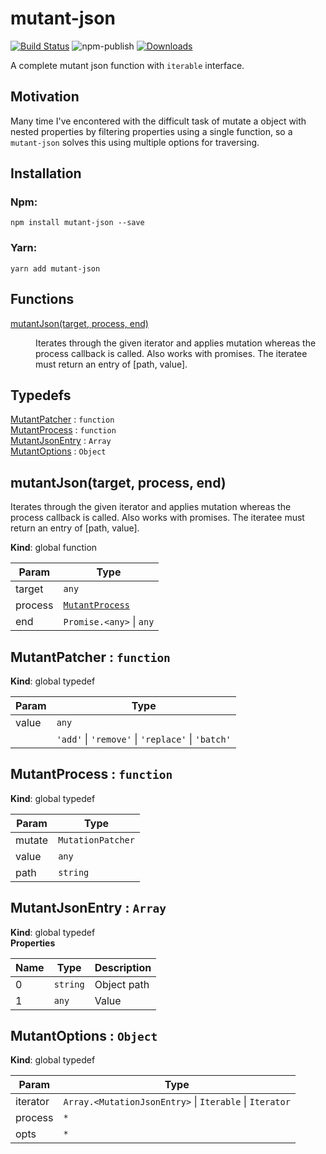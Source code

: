 # mutant-json

[![Build Status](https://travis-ci.org/rubeniskov/mutant-json.svg?branch=master)](https://travis-ci.org/rubeniskov/mutant-json)
![npm-publish](https://github.com/rubeniskov/mutant-json/workflows/npm-publish/badge.svg)
[![Downloads](https://img.shields.io/npm/dw/mutant-json)](https://www.npmjs.com/package/mutant-json)

A complete mutant json function with `iterable` interface.

## Motivation

Many time I've encontered with the difficult task of mutate a object with nested properties by filtering properties using a single function, so a `mutant-json` solves this using multiple options for traversing.


## Installation

### Npm:
```shell
npm install mutant-json --save
```
### Yarn:
```shell
yarn add mutant-json
```
## Functions

<dl>
<dt><a href="#mutantJson">mutantJson(target, process, end)</a></dt>
<dd><p>Iterates through the given iterator and applies mutation
whereas the process callback is called. Also works with promises.
The iteratee must return an entry of [path, value].</p>
</dd>
</dl>

## Typedefs

<dl>
<dt><a href="#MutantPatcher">MutantPatcher</a> : <code>function</code></dt>
<dd></dd>
<dt><a href="#MutantProcess">MutantProcess</a> : <code>function</code></dt>
<dd></dd>
<dt><a href="#MutantJsonEntry">MutantJsonEntry</a> : <code>Array</code></dt>
<dd></dd>
<dt><a href="#MutantOptions">MutantOptions</a> : <code>Object</code></dt>
<dd></dd>
</dl>

<a name="mutantJson"></a>

## mutantJson(target, process, end)
Iterates through the given iterator and applies mutation
whereas the process callback is called. Also works with promises.
The iteratee must return an entry of [path, value].

**Kind**: global function  

| Param | Type |
| --- | --- |
| target | <code>any</code> | 
| process | [<code>MutantProcess</code>](#MutantProcess) | 
| end | <code>Promise.&lt;any&gt;</code> \| <code>any</code> | 

<a name="MutantPatcher"></a>

## MutantPatcher : <code>function</code>
**Kind**: global typedef  

| Param | Type |
| --- | --- |
| value | <code>any</code> | 
|  | <code>&#x27;add&#x27;</code> \| <code>&#x27;remove&#x27;</code> \| <code>&#x27;replace&#x27;</code> \| <code>&#x27;batch&#x27;</code> | 

<a name="MutantProcess"></a>

## MutantProcess : <code>function</code>
**Kind**: global typedef  

| Param | Type |
| --- | --- |
| mutate | <code>MutationPatcher</code> | 
| value | <code>any</code> | 
| path | <code>string</code> | 

<a name="MutantJsonEntry"></a>

## MutantJsonEntry : <code>Array</code>
**Kind**: global typedef  
**Properties**

| Name | Type | Description |
| --- | --- | --- |
| 0 | <code>string</code> | Object path |
| 1 | <code>any</code> | Value |

<a name="MutantOptions"></a>

## MutantOptions : <code>Object</code>
**Kind**: global typedef  

| Param | Type |
| --- | --- |
| iterator | <code>Array.&lt;MutationJsonEntry&gt;</code> \| <code>Iterable</code> \| <code>Iterator</code> | 
| process | <code>\*</code> | 
| opts | <code>\*</code> | 

